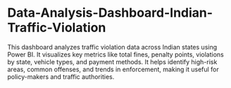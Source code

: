 # Data-Analysis-Dashboard-Indian-Traffic-Violation
This dashboard analyzes traffic violation data across Indian states using Power BI. It visualizes key metrics like total fines, penalty points, violations by state, vehicle types, and payment methods. It helps identify high-risk areas, common offenses, and trends in enforcement, making it useful for policy-makers and traffic authorities.
